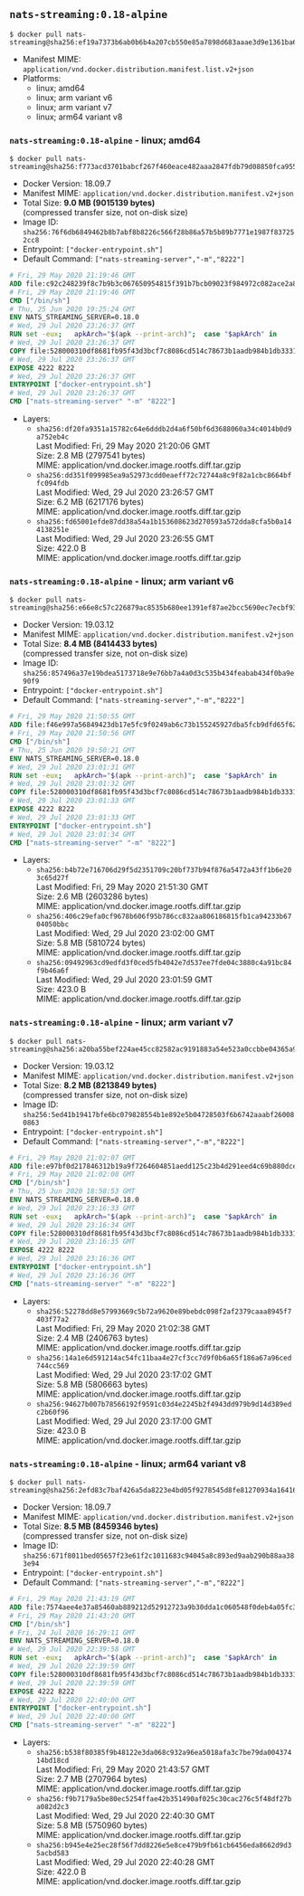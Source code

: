 ## `nats-streaming:0.18-alpine`

```console
$ docker pull nats-streaming@sha256:ef19a7373b6ab0b6b4a207cb550e85a7898d683aaae3d9e1361ba69d7d987541
```

-	Manifest MIME: `application/vnd.docker.distribution.manifest.list.v2+json`
-	Platforms:
	-	linux; amd64
	-	linux; arm variant v6
	-	linux; arm variant v7
	-	linux; arm64 variant v8

### `nats-streaming:0.18-alpine` - linux; amd64

```console
$ docker pull nats-streaming@sha256:f773acd3701babcf267f460eace482aaa2847fdb79d08850fca955fe69c12e8f
```

-	Docker Version: 18.09.7
-	Manifest MIME: `application/vnd.docker.distribution.manifest.v2+json`
-	Total Size: **9.0 MB (9015139 bytes)**  
	(compressed transfer size, not on-disk size)
-	Image ID: `sha256:76f6db6849462b8b7abf8b8226c566f28b86a57b5b89b7771e1987f837252cc8`
-	Entrypoint: `["docker-entrypoint.sh"]`
-	Default Command: `["nats-streaming-server","-m","8222"]`

```dockerfile
# Fri, 29 May 2020 21:19:46 GMT
ADD file:c92c248239f8c7b9b3c067650954815f391b7bcb09023f984972c082ace2a8d0 in / 
# Fri, 29 May 2020 21:19:46 GMT
CMD ["/bin/sh"]
# Thu, 25 Jun 2020 19:25:24 GMT
ENV NATS_STREAMING_SERVER=0.18.0
# Wed, 29 Jul 2020 23:26:37 GMT
RUN set -eux; 	apkArch="$(apk --print-arch)"; 	case "$apkArch" in 		aarch64) natsArch='arm64'; sha256='ff2a51618b79685264f980fe868f1c7af583c419b6406cc63d4811f3c98ca8fe' ;; 		armhf) natsArch='arm6'; sha256='629e17255f12fd80e051772a6dd18a7f65e692b4abef0786b421eb8b6ab85db4' ;; 		armv7) natsArch='arm7'; sha256='94e499af6a6391519315e8bcd5127c43c1d1a442ef945956286e77b4366c92c9' ;; 		x86_64) natsArch='amd64'; sha256='6252e9262efc81a41ade3f43b68e014d1e635d3e3bf9cbcd2b09c3a030a0d5e6' ;; 		x86) natsArch='386'; sha256='886ebd2e5eb99e30ff9e9d8907d7bd49dafacffce1dc921427e5754a4ec26f55' ;; 		*) echo >&2 "error: $apkArch is not supported!"; exit 1 ;; 	esac; 		wget -O nats-streaming-server.zip "https://github.com/nats-io/nats-streaming-server/releases/download/v${NATS_STREAMING_SERVER}/nats-streaming-server-v${NATS_STREAMING_SERVER}-linux-${natsArch}.zip"; 	echo "${sha256} *nats-streaming-server.zip" | sha256sum -c -; 		apk add --no-cache ca-certificates; 	apk add --no-cache --virtual buildtmp unzip; 		unzip nats-streaming-server.zip "nats-streaming-server-v${NATS_STREAMING_SERVER}-linux-${natsArch}/nats-streaming-server"; 	rm nats-streaming-server.zip; 	mv "nats-streaming-server-v${NATS_STREAMING_SERVER}-linux-${natsArch}/nats-streaming-server" /usr/local/bin; 	rmdir "nats-streaming-server-v${NATS_STREAMING_SERVER}-linux-${natsArch}"; 		apk del --no-cache --no-network buildtmp
# Wed, 29 Jul 2020 23:26:37 GMT
COPY file:528000310df8681fb95f43d3bcf7c8086cd514c78673b1aadb984b1db3331559 in /usr/local/bin 
# Wed, 29 Jul 2020 23:26:37 GMT
EXPOSE 4222 8222
# Wed, 29 Jul 2020 23:26:37 GMT
ENTRYPOINT ["docker-entrypoint.sh"]
# Wed, 29 Jul 2020 23:26:37 GMT
CMD ["nats-streaming-server" "-m" "8222"]
```

-	Layers:
	-	`sha256:df20fa9351a15782c64e6dddb2d4a6f50bf6d3688060a34c4014b0d9a752eb4c`  
		Last Modified: Fri, 29 May 2020 21:20:06 GMT  
		Size: 2.8 MB (2797541 bytes)  
		MIME: application/vnd.docker.image.rootfs.diff.tar.gzip
	-	`sha256:dd351f099985ea9a52973cdd0eaeff72c72744a8c9f82a1cbc8664bffc094fdb`  
		Last Modified: Wed, 29 Jul 2020 23:26:57 GMT  
		Size: 6.2 MB (6217176 bytes)  
		MIME: application/vnd.docker.image.rootfs.diff.tar.gzip
	-	`sha256:fd65001efde87dd38a54a1b153608623d270593a572dda8cfa5b0a144138251e`  
		Last Modified: Wed, 29 Jul 2020 23:26:55 GMT  
		Size: 422.0 B  
		MIME: application/vnd.docker.image.rootfs.diff.tar.gzip

### `nats-streaming:0.18-alpine` - linux; arm variant v6

```console
$ docker pull nats-streaming@sha256:e66e8c57c226879ac8535b680ee1391ef87ae2bcc5690ec7ecbf93a4066c82a6
```

-	Docker Version: 19.03.12
-	Manifest MIME: `application/vnd.docker.distribution.manifest.v2+json`
-	Total Size: **8.4 MB (8414433 bytes)**  
	(compressed transfer size, not on-disk size)
-	Image ID: `sha256:857496a37e19bdea5173718e9e76bb7a4a0d3c535b434feabab434f0ba9e90f9`
-	Entrypoint: `["docker-entrypoint.sh"]`
-	Default Command: `["nats-streaming-server","-m","8222"]`

```dockerfile
# Fri, 29 May 2020 21:50:55 GMT
ADD file:f46e997a56849423db17e5fc9f0249ab6c73b155245927dba5fcb9dfd65f622f in / 
# Fri, 29 May 2020 21:50:56 GMT
CMD ["/bin/sh"]
# Thu, 25 Jun 2020 19:50:21 GMT
ENV NATS_STREAMING_SERVER=0.18.0
# Wed, 29 Jul 2020 23:01:31 GMT
RUN set -eux; 	apkArch="$(apk --print-arch)"; 	case "$apkArch" in 		aarch64) natsArch='arm64'; sha256='ff2a51618b79685264f980fe868f1c7af583c419b6406cc63d4811f3c98ca8fe' ;; 		armhf) natsArch='arm6'; sha256='629e17255f12fd80e051772a6dd18a7f65e692b4abef0786b421eb8b6ab85db4' ;; 		armv7) natsArch='arm7'; sha256='94e499af6a6391519315e8bcd5127c43c1d1a442ef945956286e77b4366c92c9' ;; 		x86_64) natsArch='amd64'; sha256='6252e9262efc81a41ade3f43b68e014d1e635d3e3bf9cbcd2b09c3a030a0d5e6' ;; 		x86) natsArch='386'; sha256='886ebd2e5eb99e30ff9e9d8907d7bd49dafacffce1dc921427e5754a4ec26f55' ;; 		*) echo >&2 "error: $apkArch is not supported!"; exit 1 ;; 	esac; 		wget -O nats-streaming-server.zip "https://github.com/nats-io/nats-streaming-server/releases/download/v${NATS_STREAMING_SERVER}/nats-streaming-server-v${NATS_STREAMING_SERVER}-linux-${natsArch}.zip"; 	echo "${sha256} *nats-streaming-server.zip" | sha256sum -c -; 		apk add --no-cache ca-certificates; 	apk add --no-cache --virtual buildtmp unzip; 		unzip nats-streaming-server.zip "nats-streaming-server-v${NATS_STREAMING_SERVER}-linux-${natsArch}/nats-streaming-server"; 	rm nats-streaming-server.zip; 	mv "nats-streaming-server-v${NATS_STREAMING_SERVER}-linux-${natsArch}/nats-streaming-server" /usr/local/bin; 	rmdir "nats-streaming-server-v${NATS_STREAMING_SERVER}-linux-${natsArch}"; 		apk del --no-cache --no-network buildtmp
# Wed, 29 Jul 2020 23:01:32 GMT
COPY file:528000310df8681fb95f43d3bcf7c8086cd514c78673b1aadb984b1db3331559 in /usr/local/bin 
# Wed, 29 Jul 2020 23:01:33 GMT
EXPOSE 4222 8222
# Wed, 29 Jul 2020 23:01:33 GMT
ENTRYPOINT ["docker-entrypoint.sh"]
# Wed, 29 Jul 2020 23:01:34 GMT
CMD ["nats-streaming-server" "-m" "8222"]
```

-	Layers:
	-	`sha256:b4b72e716706d29f5d2351709c20bf737b94f876a5472a43ff1b6e203c65d27f`  
		Last Modified: Fri, 29 May 2020 21:51:30 GMT  
		Size: 2.6 MB (2603286 bytes)  
		MIME: application/vnd.docker.image.rootfs.diff.tar.gzip
	-	`sha256:406c29efa0cf9678b606f95b786cc832aa806186815fb1ca94233b6704050bbc`  
		Last Modified: Wed, 29 Jul 2020 23:02:00 GMT  
		Size: 5.8 MB (5810724 bytes)  
		MIME: application/vnd.docker.image.rootfs.diff.tar.gzip
	-	`sha256:09492963cd9edfd3f0ced5fb4042e7d537ee7fde04c3880c4a91bc84f9b46a6f`  
		Last Modified: Wed, 29 Jul 2020 23:01:59 GMT  
		Size: 423.0 B  
		MIME: application/vnd.docker.image.rootfs.diff.tar.gzip

### `nats-streaming:0.18-alpine` - linux; arm variant v7

```console
$ docker pull nats-streaming@sha256:a20ba55bef224ae45cc82582ac9191883a54e523a0ccbbe04365a9d5f373e561
```

-	Docker Version: 19.03.12
-	Manifest MIME: `application/vnd.docker.distribution.manifest.v2+json`
-	Total Size: **8.2 MB (8213849 bytes)**  
	(compressed transfer size, not on-disk size)
-	Image ID: `sha256:5ed41b19417bfe6bc079828554b1e892e5b04728503f6b6742aaabf260080863`
-	Entrypoint: `["docker-entrypoint.sh"]`
-	Default Command: `["nats-streaming-server","-m","8222"]`

```dockerfile
# Fri, 29 May 2020 21:02:07 GMT
ADD file:e97bf0d217846312b19a9f7264604851aedd125c23b4d291eed4c69b880dce26 in / 
# Fri, 29 May 2020 21:02:08 GMT
CMD ["/bin/sh"]
# Thu, 25 Jun 2020 18:58:53 GMT
ENV NATS_STREAMING_SERVER=0.18.0
# Wed, 29 Jul 2020 23:16:33 GMT
RUN set -eux; 	apkArch="$(apk --print-arch)"; 	case "$apkArch" in 		aarch64) natsArch='arm64'; sha256='ff2a51618b79685264f980fe868f1c7af583c419b6406cc63d4811f3c98ca8fe' ;; 		armhf) natsArch='arm6'; sha256='629e17255f12fd80e051772a6dd18a7f65e692b4abef0786b421eb8b6ab85db4' ;; 		armv7) natsArch='arm7'; sha256='94e499af6a6391519315e8bcd5127c43c1d1a442ef945956286e77b4366c92c9' ;; 		x86_64) natsArch='amd64'; sha256='6252e9262efc81a41ade3f43b68e014d1e635d3e3bf9cbcd2b09c3a030a0d5e6' ;; 		x86) natsArch='386'; sha256='886ebd2e5eb99e30ff9e9d8907d7bd49dafacffce1dc921427e5754a4ec26f55' ;; 		*) echo >&2 "error: $apkArch is not supported!"; exit 1 ;; 	esac; 		wget -O nats-streaming-server.zip "https://github.com/nats-io/nats-streaming-server/releases/download/v${NATS_STREAMING_SERVER}/nats-streaming-server-v${NATS_STREAMING_SERVER}-linux-${natsArch}.zip"; 	echo "${sha256} *nats-streaming-server.zip" | sha256sum -c -; 		apk add --no-cache ca-certificates; 	apk add --no-cache --virtual buildtmp unzip; 		unzip nats-streaming-server.zip "nats-streaming-server-v${NATS_STREAMING_SERVER}-linux-${natsArch}/nats-streaming-server"; 	rm nats-streaming-server.zip; 	mv "nats-streaming-server-v${NATS_STREAMING_SERVER}-linux-${natsArch}/nats-streaming-server" /usr/local/bin; 	rmdir "nats-streaming-server-v${NATS_STREAMING_SERVER}-linux-${natsArch}"; 		apk del --no-cache --no-network buildtmp
# Wed, 29 Jul 2020 23:16:34 GMT
COPY file:528000310df8681fb95f43d3bcf7c8086cd514c78673b1aadb984b1db3331559 in /usr/local/bin 
# Wed, 29 Jul 2020 23:16:35 GMT
EXPOSE 4222 8222
# Wed, 29 Jul 2020 23:16:36 GMT
ENTRYPOINT ["docker-entrypoint.sh"]
# Wed, 29 Jul 2020 23:16:36 GMT
CMD ["nats-streaming-server" "-m" "8222"]
```

-	Layers:
	-	`sha256:52278dd8e57993669c5b72a9620e89bebdc098f2af2379caaa8945f7403f77a2`  
		Last Modified: Fri, 29 May 2020 21:02:38 GMT  
		Size: 2.4 MB (2406763 bytes)  
		MIME: application/vnd.docker.image.rootfs.diff.tar.gzip
	-	`sha256:14a1e6d591214ac54fc11baa4e27cf3cc7d9f0b6a65f186a67a96ced744cc569`  
		Last Modified: Wed, 29 Jul 2020 23:17:02 GMT  
		Size: 5.8 MB (5806663 bytes)  
		MIME: application/vnd.docker.image.rootfs.diff.tar.gzip
	-	`sha256:94627b007b78566192f9591c03d4e2245b2f4943dd979b9d14d389edc2b60f96`  
		Last Modified: Wed, 29 Jul 2020 23:17:00 GMT  
		Size: 423.0 B  
		MIME: application/vnd.docker.image.rootfs.diff.tar.gzip

### `nats-streaming:0.18-alpine` - linux; arm64 variant v8

```console
$ docker pull nats-streaming@sha256:2efd83c7baf426a5da8223e4bd05f9278545d8fe81270934a16416e73c68e5b6
```

-	Docker Version: 18.09.7
-	Manifest MIME: `application/vnd.docker.distribution.manifest.v2+json`
-	Total Size: **8.5 MB (8459346 bytes)**  
	(compressed transfer size, not on-disk size)
-	Image ID: `sha256:671f8011bed05657f23e61f2c1011683c94045a8c893ed9aab290b88aa383e94`
-	Entrypoint: `["docker-entrypoint.sh"]`
-	Default Command: `["nats-streaming-server","-m","8222"]`

```dockerfile
# Fri, 29 May 2020 21:43:19 GMT
ADD file:7574aee4e37a85460ab889212d52912723a9b30dda1c060548f0deb4a05fc398 in / 
# Fri, 29 May 2020 21:43:20 GMT
CMD ["/bin/sh"]
# Fri, 24 Jul 2020 16:29:11 GMT
ENV NATS_STREAMING_SERVER=0.18.0
# Wed, 29 Jul 2020 22:39:58 GMT
RUN set -eux; 	apkArch="$(apk --print-arch)"; 	case "$apkArch" in 		aarch64) natsArch='arm64'; sha256='ff2a51618b79685264f980fe868f1c7af583c419b6406cc63d4811f3c98ca8fe' ;; 		armhf) natsArch='arm6'; sha256='629e17255f12fd80e051772a6dd18a7f65e692b4abef0786b421eb8b6ab85db4' ;; 		armv7) natsArch='arm7'; sha256='94e499af6a6391519315e8bcd5127c43c1d1a442ef945956286e77b4366c92c9' ;; 		x86_64) natsArch='amd64'; sha256='6252e9262efc81a41ade3f43b68e014d1e635d3e3bf9cbcd2b09c3a030a0d5e6' ;; 		x86) natsArch='386'; sha256='886ebd2e5eb99e30ff9e9d8907d7bd49dafacffce1dc921427e5754a4ec26f55' ;; 		*) echo >&2 "error: $apkArch is not supported!"; exit 1 ;; 	esac; 		wget -O nats-streaming-server.zip "https://github.com/nats-io/nats-streaming-server/releases/download/v${NATS_STREAMING_SERVER}/nats-streaming-server-v${NATS_STREAMING_SERVER}-linux-${natsArch}.zip"; 	echo "${sha256} *nats-streaming-server.zip" | sha256sum -c -; 		apk add --no-cache ca-certificates; 	apk add --no-cache --virtual buildtmp unzip; 		unzip nats-streaming-server.zip "nats-streaming-server-v${NATS_STREAMING_SERVER}-linux-${natsArch}/nats-streaming-server"; 	rm nats-streaming-server.zip; 	mv "nats-streaming-server-v${NATS_STREAMING_SERVER}-linux-${natsArch}/nats-streaming-server" /usr/local/bin; 	rmdir "nats-streaming-server-v${NATS_STREAMING_SERVER}-linux-${natsArch}"; 		apk del --no-cache --no-network buildtmp
# Wed, 29 Jul 2020 22:39:59 GMT
COPY file:528000310df8681fb95f43d3bcf7c8086cd514c78673b1aadb984b1db3331559 in /usr/local/bin 
# Wed, 29 Jul 2020 22:39:59 GMT
EXPOSE 4222 8222
# Wed, 29 Jul 2020 22:40:00 GMT
ENTRYPOINT ["docker-entrypoint.sh"]
# Wed, 29 Jul 2020 22:40:00 GMT
CMD ["nats-streaming-server" "-m" "8222"]
```

-	Layers:
	-	`sha256:b538f80385f9b48122e3da068c932a96ea5018afa3c7be79da00437414bd18cd`  
		Last Modified: Fri, 29 May 2020 21:43:57 GMT  
		Size: 2.7 MB (2707964 bytes)  
		MIME: application/vnd.docker.image.rootfs.diff.tar.gzip
	-	`sha256:f9b7179a5be80ec5254ffae42b351490af025c30cac276c5f48df27ba082d2c3`  
		Last Modified: Wed, 29 Jul 2020 22:40:30 GMT  
		Size: 5.8 MB (5750960 bytes)  
		MIME: application/vnd.docker.image.rootfs.diff.tar.gzip
	-	`sha256:b945e4e25ec28f56f7dd8226e5e8ce479b9fb61cb6456eda8662d9d35acbd583`  
		Last Modified: Wed, 29 Jul 2020 22:40:28 GMT  
		Size: 422.0 B  
		MIME: application/vnd.docker.image.rootfs.diff.tar.gzip
